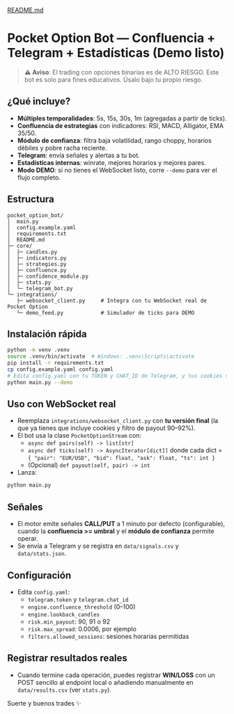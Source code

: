 [README.md](https://github.com/user-attachments/files/21764197/README.md)
# Pocket Option Bot — Confluencia + Telegram + Estadísticas (Demo listo)

> **⚠️ Aviso**: El trading con opciones binarias es de ALTO RIESGO. Este bot es solo para fines educativos. Úsalo bajo tu propio riesgo.

## ¿Qué incluye?
- **Múltiples temporalidades**: 5s, 15s, 30s, 1m (agregadas a partir de ticks).
- **Confluencia de estrategias** con indicadores: RSI, MACD, Alligator, EMA 35/50.
- **Módulo de confianza**: filtra baja volatilidad, rango choppy, horarios débiles y pobre racha reciente.
- **Telegram**: envía señales y alertas a tu bot.
- **Estadísticas internas**: winrate, mejores horarios y mejores pares.
- **Modo DEMO**: si no tienes el WebSocket listo, corre `--demo` para ver el flujo completo.

## Estructura
```
pocket_option_bot/
│  main.py
│  config.example.yaml
│  requirements.txt
│  README.md
├─ core/
│  ├─ candles.py
│  ├─ indicators.py
│  ├─ strategies.py
│  ├─ confluence.py
│  ├─ confidence_module.py
│  ├─ stats.py
│  └─ telegram_bot.py
└─ integrations/
   ├─ websocket_client.py     # Integra con tu WebSocket real de Pocket Option
   └─ demo_feed.py            # Simulador de ticks para DEMO
```

## Instalación rápida
```bash
python -m venv .venv
source .venv/bin/activate  # Windows: .venv\Scripts\activate
pip install -r requirements.txt
cp config.example.yaml config.yaml
# Edita config.yaml con tu TOKEN y CHAT_ID de Telegram, y tus cookies si usas el WebSocket real.
python main.py --demo
```

## Uso con WebSocket real
- Reemplaza `integrations/websocket_client.py` con **tu versión final** (la que ya tienes que incluye cookies y filtro de payout 90–92%).  
- El bot usa la clase `PocketOptionStream` con:
  - `async def pairs(self) -> list[str]`
  - `async def ticks(self) -> AsyncIterator[dict]]` donde cada dict = `{ "pair": "EUR/USD", "bid": float, "ask": float, "ts": int }`
  - (Opcional) `def payout(self, pair) -> int`
- Lanza:
```bash
python main.py
```

## Señales
- El motor emite señales **CALL/PUT** a 1 minuto por defecto (configurable), cuando la **confluencia >= umbral** y el **módulo de confianza** permite operar.
- Se envía a Telegram y se registra en `data/signals.csv` y `data/stats.json`.

## Configuración
- Edita `config.yaml`:
  - `telegram.token` y `telegram.chat_id`
  - `engine.confluence_threshold` (0–100)
  - `engine.lookback_candles`
  - `risk.min_payout`: 90, 91 o 92
  - `risk.max_spread`: 0.0006, por ejemplo
  - `filters.allowed_sessions`: sesiones horarias permitidas

## Registrar resultados reales
- Cuando termine cada operación, puedes registrar **WIN/LOSS** con un POST sencillo al endpoint local o añadiendo manualmente en `data/results.csv` (ver `stats.py`).

Suerte y buenos trades ✨
